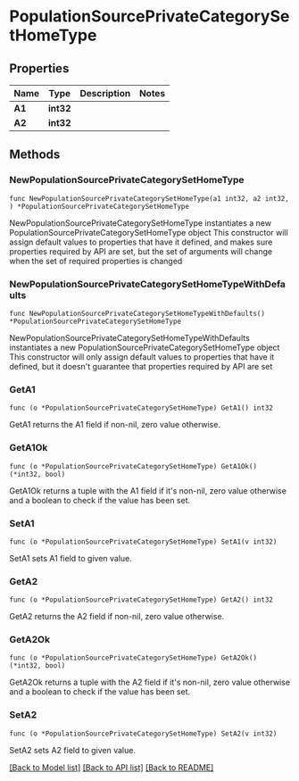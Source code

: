 # PopulationSourcePrivateCategorySetHomeType

## Properties

Name | Type | Description | Notes
------------ | ------------- | ------------- | -------------
**A1** | **int32** |  | 
**A2** | **int32** |  | 

## Methods

### NewPopulationSourcePrivateCategorySetHomeType

`func NewPopulationSourcePrivateCategorySetHomeType(a1 int32, a2 int32, ) *PopulationSourcePrivateCategorySetHomeType`

NewPopulationSourcePrivateCategorySetHomeType instantiates a new PopulationSourcePrivateCategorySetHomeType object
This constructor will assign default values to properties that have it defined,
and makes sure properties required by API are set, but the set of arguments
will change when the set of required properties is changed

### NewPopulationSourcePrivateCategorySetHomeTypeWithDefaults

`func NewPopulationSourcePrivateCategorySetHomeTypeWithDefaults() *PopulationSourcePrivateCategorySetHomeType`

NewPopulationSourcePrivateCategorySetHomeTypeWithDefaults instantiates a new PopulationSourcePrivateCategorySetHomeType object
This constructor will only assign default values to properties that have it defined,
but it doesn't guarantee that properties required by API are set

### GetA1

`func (o *PopulationSourcePrivateCategorySetHomeType) GetA1() int32`

GetA1 returns the A1 field if non-nil, zero value otherwise.

### GetA1Ok

`func (o *PopulationSourcePrivateCategorySetHomeType) GetA1Ok() (*int32, bool)`

GetA1Ok returns a tuple with the A1 field if it's non-nil, zero value otherwise
and a boolean to check if the value has been set.

### SetA1

`func (o *PopulationSourcePrivateCategorySetHomeType) SetA1(v int32)`

SetA1 sets A1 field to given value.


### GetA2

`func (o *PopulationSourcePrivateCategorySetHomeType) GetA2() int32`

GetA2 returns the A2 field if non-nil, zero value otherwise.

### GetA2Ok

`func (o *PopulationSourcePrivateCategorySetHomeType) GetA2Ok() (*int32, bool)`

GetA2Ok returns a tuple with the A2 field if it's non-nil, zero value otherwise
and a boolean to check if the value has been set.

### SetA2

`func (o *PopulationSourcePrivateCategorySetHomeType) SetA2(v int32)`

SetA2 sets A2 field to given value.



[[Back to Model list]](../README.md#documentation-for-models) [[Back to API list]](../README.md#documentation-for-api-endpoints) [[Back to README]](../README.md)


